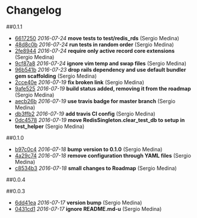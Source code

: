 # Changelog

##0.1.1

- [6617250](https://github.com/barcoo/redis_rds/commit/6617250) *2016-07-24* __move tests to test/redis_rds__ (Sergio Medina)
- [48d8c0b](https://github.com/barcoo/redis_rds/commit/48d8c0b) *2016-07-24* __run tests in random order__ (Sergio Medina)
- [2fe8944](https://github.com/barcoo/redis_rds/commit/2fe8944) *2016-07-24* __require only active record core extensions__ (Sergio Medina)
- [9cf87a8](https://github.com/barcoo/redis_rds/commit/9cf87a8) *2016-07-24* __ignore vim temp and swap files__ (Sergio Medina)
- [96b541b](https://github.com/barcoo/redis_rds/commit/96b541b) *2016-07-23* __drop rails dependency and use default bundler gem scaffolding__ (Sergio Medina)
- [2cce40e](https://github.com/barcoo/redis_rds/commit/2cce40e) *2016-07-19* __fix broken link__ (Sergio Medina)
- [9afe525](https://github.com/barcoo/redis_rds/commit/9afe525) *2016-07-19* __build status added, removing it from the roadmap__ (Sergio Medina)
- [aecb26b](https://github.com/barcoo/redis_rds/commit/aecb26b) *2016-07-19* __use travis badge for master branch__ (Sergio Medina)
- [db3ffb2](https://github.com/barcoo/redis_rds/commit/db3ffb2) *2016-07-19* __add travis CI config__ (Sergio Medina)
- [0dc4578](https://github.com/barcoo/redis_rds/commit/0dc4578) *2016-07-19* __move RedisSingleton.clear_test_db to setup in test_helper__ (Sergio Medina)

##0.1.0

- [b97c0c4](https://github.com/barcoo/redis_rds/commit/b97c0c4) *2016-07-18* __bump version to 0.1.0__ (Sergio Medina)
- [4a29c74](https://github.com/barcoo/redis_rds/commit/4a29c74) *2016-07-18* __remove configuration through YAML files__ (Sergio Medina)
- [c8534b3](https://github.com/barcoo/redis_rds/commit/c8534b3) *2016-07-18* __small changes to Roadmap__ (Sergio Medina)

##0.0.4



##0.0.3

- [6dd41ea](https://github.com/barcoo/redis_rds/commit/6dd41ea) *2016-07-17* __version bump__ (Sergio Medina)
- [0431cd1](https://github.com/barcoo/redis_rds/commit/0431cd1) *2016-07-17* __ignore README.md-u__ (Sergio Medina)
